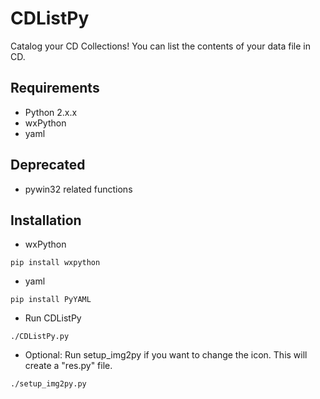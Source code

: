 # CDListPy
Catalog your CD Collections!
You can list the contents of your data file in CD.

## Requirements
- Python 2.x.x
- wxPython
- yaml

## Deprecated
- pywin32 related functions

## Installation
- wxPython
```
pip install wxpython
```

- yaml
```
pip install PyYAML
```

- Run CDListPy
```
./CDListPy.py
```

- Optional: Run setup_img2py if you want to change the icon. This will create a "res.py" file.
```
./setup_img2py.py
```
